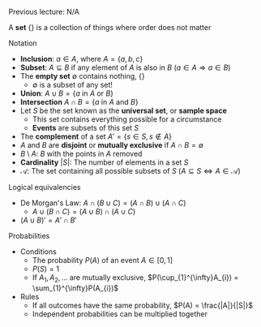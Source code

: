 Previous lecture: N/A


A **set** $\{\}$ is a collection of things where order does not matter

Notation
- **Inclusion**: $a \in A$, where $A = \{a, b, c\}$
- **Subset**: $A \subseteq B$ if any element of $A$ is also in $B$ ($a \in A \Rightarrow a \in B$)
- The **empty set** $\emptyset$ contains nothing, $\{\}$
	- $\emptyset$  is a subset of any set!
- **Union**: $A \cup B = \{a$ in $A$ or $B\}$
- **Intersection** $A \cap B = \{a$ in $A$ and $B\}$
- Let $S$ be the set known as the **universal set**, or **sample space**
	- This set contains everything possible for a circumstance
	- **Events** are subsets of this set $S$
- The **complement** of a set $A' = \{s \in S, s \notin A\}$
- $A$ and $B$ are **disjoint** or **mutually exclusive** if $A \cap B = \emptyset$
- $B \setminus A$: $B$ with the points in $A$ removed
- **Cardinality** $|S|$: The number of elements in a set $S$
- $\mathcal{A}$: The set containing all possible subsets of $S$ ($A \subseteq S \Leftrightarrow A \in \mathcal{A}$)

Logical equivalencies
- De Morgan's Law: $A \cap (B \cup C) = (A \cap B) \cup (A \cap C)$
	- $A \cup (B \cap C) = (A \cup B) \cap (A \cup C)$
- $(A \cup B)' = A'\cap B'$

Probabilities
- Conditions
	- The probability $P(A)$ of an event $A \in [0,1]$
	- $P(S) = 1$
	- If $A_{1}, A_{2},...$ are mutually exclusive, $P(\cup_{1}^{\infty}A_{i}) = \sum_{1}^{\infty}P(A_{i})$ 
- Rules
	- If all outcomes have the same probability, $P(A) = \frac{|A|}{|S|}$
	- Independent probabilities can be multiplied together